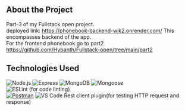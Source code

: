 ## About the Project
Part-3 of my Fullstack open project. \
deployed link: https://phonebook-backend-wjk2.onrender.com/  This encompasses backend of the app. \
For the frontend phonebook go to part2 https://github.com/Hybanth/Fullstack-open/tree/main/part2
## Technologies Used
![Node.js](https://img.shields.io/badge/Node.js-339933?style=for-the-badge&logo=nodedotjs&logoColor=white)
![Express](https://img.shields.io/badge/Express-000000?style=for-the-badge&logo=express&logoColor=white)
![MongoDB](https://img.shields.io/badge/MongoDB-4EA94B?style=for-the-badge&logo=mongodb&logoColor=white)
![Mongoose](https://img.shields.io/badge/Mongoose-880000?style=for-the-badge&logoColor=white)\
![ESLint](https://img.shields.io/badge/ESLint-4B32C3?style=for-the-badge&logo=eslint&logoColor=white) (for code linting)  \
[![Postman](https://img.shields.io/badge/Postman-FF6C37?style=for-the-badge&logo=postman&logoColor=white)](https://www.postman.com/)
![VS Code Rest client plugin](https://img.shields.io/badge/VS_Code_Rest_Client-03A9F4?style=for-the-badge&logo=visual-studio-code&logoColor=white)(for testing HTTP request and response)
